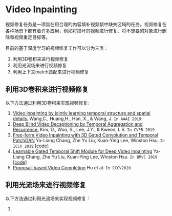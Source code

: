 # Video Inpainting  
视频修复任务是一项旨在用合理的内容填补视频帧中缺失区域的任务。视频修复在各种场景下都有着许多应用，例如将损坏的视频进行修复、将不想要的对象进行删除和视频重定目标等。 

目前的基于深度学习的视频修复工作可以分为三类：  
1. 利用3D卷积来进行视频修复  
2. 利用光流场来进行视频修复  
3. 利用上下文match匹配来进行视频修复  

## 利用3D卷积来进行视频修复  
以下方法通过利用3D卷积来实现视频修复:  

1. [Video inpainting by jointly learning temporal structure and spatial details.](https://arxiv.org/abs/1806.08482) Wang,C., Huang,H., Han, X., & Wang, J.  `In AAAI 2019`  
2. [Deep Blind Video Decaptioning by Temporal Aggregation and Recurrence.](https://openaccess.thecvf.com/content_CVPR_2019/papers/Kim_Deep_Blind_Video_Decaptioning_by_Temporal_Aggregation_and_Recurrence_CVPR_2019_paper.pdf) Kim, D., Woo, S., Lee, J.Y., & Kweon, I. S. `In CVPR 2019`   
3. [Free-form Video Inpainting with 3D Gated Convolution and Temporal PatchGAN](https://arxiv.org/pdf/1904.10247.pdf) Ya-Liang Chang, Zhe Yu Liu, Kuan-Ying Lee, Winston Hsu. `In ICCV 2019` [[code]](https://github.com/amjltc295/Free-Form-Video-Inpainting)
4. [Learnable Gated Temporal Shift Module for Deep Video Inpainting](https://arxiv.org/pdf/1907.01131.pdf) Ya-Liang Chang, Zhe Yu Liu, Kuan-Ying Lee, Winston Hsu. `In BMVC 2019` [[code]](https://github.com/amjltc295/Free-Form-Video-Inpainting)
5. [Proposal-based Video Completion](https://www.cs.utexas.edu/~grauman/papers/eccv2020-hu.pdf) Hu et al. `In ECCV2020`  
 
## 利用光流场来进行视频修复
以下方法通过利用光流场来实现视频修复：

1.
